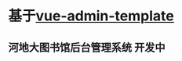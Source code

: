 <!--
 * @Author: 郑钊宇
 * @Date: 2022-03-16 08:44:06
 * @LastEditTime: 2022-03-30 18:41:34
 * @LastEditors: 郑钊宇
 * @Description: 
-->
# 基于[vue-admin-template](https://github.com/PanJiaChen/vue-admin-template)

## 河地大图书馆后台管理系统 开发中
